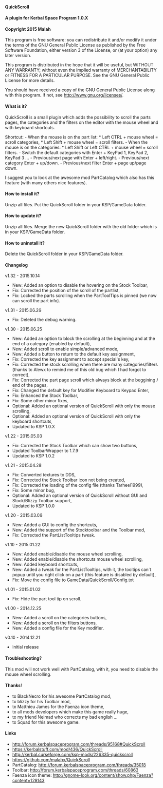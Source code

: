 ﻿#### QuickScroll
#### A plugin for Kerbal Space Program 1.0.X
#### Copyright 2015 Malah

This program is free software: you can redistribute it and/or modify
it under the terms of the GNU General Public License as published by
the Free Software Foundation, either version 3 of the License, or
(at your option) any later version.

This program is distributed in the hope that it will be useful,
but WITHOUT ANY WARRANTY; without even the implied warranty of
MERCHANTABILITY or FITNESS FOR A PARTICULAR PURPOSE.  See the
GNU General Public License for more details.

You should have received a copy of the GNU General Public License
along with this program.  If not, see <http://www.gnu.org/licenses/>. 


#### What is it?

QuickScroll is a small plugin which adds the possibility to scroll the parts pages, the categories and the filters on the editor with the mouse wheel and with keyboard shortcuts.

Shortcut:
    - When the mouse is on the part list:
        * Left CTRL + mouse wheel = scroll categories,
        * Left Shift + mouse wheel = scroll filters.
    - When the mouse is on the categories:
        * Left Shift or Left CTRL + mouse wheel = scroll filters.
    - Switch the default categories with Enter + KeyPad 1, KeyPad 2, KeyPad 3 ...
	- Previous/next page with Enter + left/right.
	- Previous/next category Enter + up/down.
	- Previous/next filter Enter + page up/page down.

I suggest you to look at the awesome mod PartCatalog which also has this feature (with many others nice features).

#### How to install it?

Unzip all files. Put the QuickScroll folder in your KSP/GameData folder.

#### How to update it?

Unzip all files. Merge the new QuickScroll folder with the old folder which is in your KSP/GameData folder.

#### How to uninstall it?

Delete the QuickScroll folder in your KSP/GameData folder.

#### Changelog

v1.32 - 2015.10.14
* New: Added an option to disable the hovering on the Stock Toolbar,
* Fix: Corrected the position of the scroll of the partlist,
* Fix: Locked the parts scrolling when the PartToolTips is pinned (we now can scroll the part info).

v1.31 - 2015.06.26
* Fix: Deleted the debug warning.

v1.30 - 2015.06.25
* New: Added an option to block the scrolling at the beginning and at the end of a category (enabled by default),
* New: Added scroll to enable simple/advanced mode,
* New: Added a button to return to the default key assignment,
* Fix: Corrected the key assignment to accept special's key,
* Fix: Corrected the stock scrolling when there are many categories/filters (thanks to Alewx to remind me of this old bug which I had forgot to correct),
* Fix: Corrected the part page scroll which always block at the beggining / end of the pages,
* Fix: Changed the default key for Modifier Keyboard to Keypad Enter,
* Fix: Enhanced the Stock Toolbar,
* Fix: Some other minor fixes,
* Optional: Added an optional version of QuickScroll with only the mouse scrolling,
* Optional: Added an optional version of QuickScroll with only the keyboard shortcuts,
* Updated to KSP 1.0.X

v1.22 - 2015.05.03
* Fix: Corrected the Stock Toolbar which can show two buttons,
* Updated ToolbarWrapper to 1.7.9
* Updated to KSP 1.0.2

v1.21 - 2015.04.28
* Fix: Converted textures to DDS,
* Fix: Corrected the Stock Toolbar icon not being created,
* Fix: Corrected the loading of the config file (thanks Tarheel1999),
* Fix: Some minor bug,
* Optional: Added an optional version of QuickScroll without GUI and Stock/Blizzy Toolbar support,
* Updated to KSP 1.0.0

v1.20 - 2015.03.06
* New: Added a GUI to config the shortcuts,
* New: Added the support of the Stocktoolbar and the Toolbar mod,
* Fix: Corrected the PartListTooltips tweak.

v1.10 - 2015.01.22
* New: Added enable/disable the mouse wheel scrolling,
* New: Added enable/disable the shortcuts mouse wheel scrolling,
* New: Added keyboard shortcuts,
* New: Added a tweak for the PartListTooltips, with it, the tooltips can't popup until you right click on a part (this feature is disabled by default),
* Fix: Move the config file to GameData/QuickScroll/Config.txt

v1.01 - 2015.01.02
* Fix: Hide the part tool tip on scroll.

v1.00 - 2014.12.25
* New: Added a scroll on the categories buttons,
* New: Added a scroll on the filters buttons,
* New: Added a config file for the Key modifier.

v0.10 - 2014.12.21
* Initial release

#### Troubleshooting?

This mod will not work well with PartCatalog, with it, you need to disable the mouse wheel scrolling.

#### Thanks!

* to BlackNecro for his awesome PartCatalog mod,
* to blizzy for his Toolbar mod,
* to Matthieu James for the Faenza icon theme,
* to all mods developers which make this game really huge,
* to my friend Neimad who corrects my bad english ...
* to Squad for this awesome game.

#### Links

* http://forum.kerbalspaceprogram.com/threads/95168#QuickScroll
* https://kerbalstuff.com/mod/436/QuickScroll
* http://kerbal.curseforge.com/ksp-mods/226335-quickscroll
* https://github.com/malahx/QuickScroll
* PartCatalog: http://forum.kerbalspaceprogram.com/threads/35018
* Toolbar: http://forum.kerbalspaceprogram.com/threads/60863
* Faenza icon theme: http://gnome-look.org/content/show.php/Faenza?content=128143

